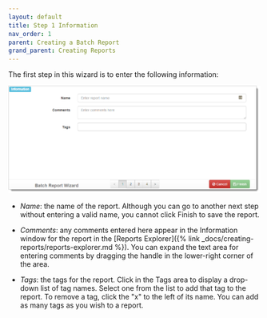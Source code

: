 ```yaml
---
layout: default
title: Step 1 Information
nav_order: 1
parent: Creating a Batch Report
grand_parent: Creating Reports
---
```

The first step in this wizard is to enter the following information:

![](/assets/images/batchwizard1.png)

* *Name*: the name of the report. Although you can go to another next step without entering a valid name, you cannot click Finish to save the report.

* *Comments*: any comments entered here appear in the Information window for the report in the [Reports Explorer]({% link _docs/creating-reports/reports-explorer.md %}). You can expand the text area for entering comments by dragging the handle in the lower-right corner of the area.

* *Tags*: the tags for the report. Click in the Tags area to display a drop-down list of tag names. Select one from the list to add that tag to the report. To remove a tag, click the "x" to the left of its name. You can add as many tags as you wish to a report.
